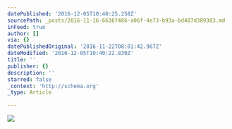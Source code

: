 ```yaml
---
datePublished: '2016-12-05T10:40:25.258Z'
sourcePath: _posts/2016-11-16-6636f486-a06f-4e73-b93a-bd487d389383.md
inFeed: true
author: []
via: {}
datePublishedOriginal: '2016-11-22T08:01:42.967Z'
dateModified: '2016-12-05T10:40:22.830Z'
title: ''
publisher: {}
description: ''
starred: false
_context: 'http://schema.org'
_type: Article

---
```

![](https://the-grid-user-content.s3-us-west-2.amazonaws.com/5d0b2b2b-1732-4ca3-805d-1c0147525727.jpg)